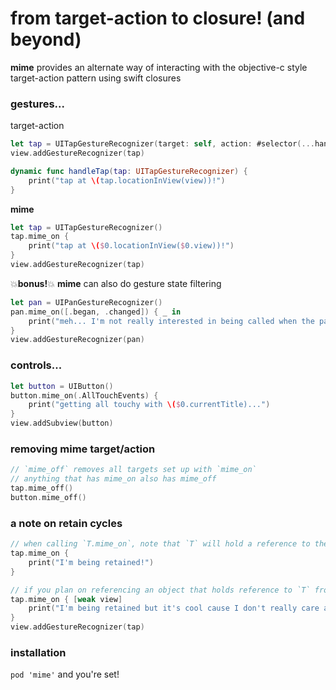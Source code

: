 # from target-action to closure! (and beyond)
**mime** provides an alternate way of interacting with the objective-c style target-action pattern using swift closures

### gestures...
target-action
```swift
let tap = UITapGestureRecognizer(target: self, action: #selector(...handleTap(_:))
view.addGestureRecognizer(tap)

dynamic func handleTap(tap: UITapGestureRecognizer) {
    print("tap at \(tap.locationInView(view))!")
}
```
**mime**
```swift
let tap = UITapGestureRecognizer()
tap.mime_on { 
    print("tap at \($0.locationInView($0.view))!")
}
view.addGestureRecognizer(tap)
```
💥**bonus!**💥 **mime** can also do gesture state filtering
```swift
let pan = UIPanGestureRecognizer()
pan.mime_on([.began, .changed]) { _ in
    print("meh... I'm not really interested in being called when the pan ends")
}
view.addGestureRecognizer(pan)
```

### controls...
```swift
let button = UIButton()
button.mime_on(.AllTouchEvents) { 
    print("getting all touchy with \($0.currentTitle)...")
}
view.addSubview(button)
```

### removing mime target/action 
```swift
// `mime_off` removes all targets set up with `mime_on`
// anything that has mime_on also has mime_off
tap.mime_off()
button.mime_off()
```

### a note on retain cycles
```swift
// when calling `T.mime_on`, note that `T` will hold a reference to the closure
tap.mime_on {
    print("I'm being retained!")
}

// if you plan on referencing an object that holds reference to `T` from inside the closure, make sure to do so weakly
tap.mime_on { [weak view]
    print("I'm being retained but it's cool cause I don't really care about \(view)")
}
view.addGestureRecognizer(tap)
```

### installation
`pod 'mime'` and you're set!
